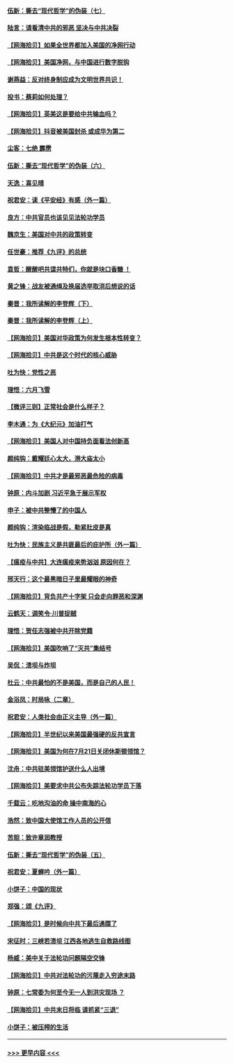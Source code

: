 #### [伍新：撕去“现代哲学”的伪装（七）](../pages/nsc993/n12315846.md?t=08090002) 
#### [陆言：请看清中共的邪恶 坚决与中共决裂](../pages/nsc993/n12315784.md?t=08090002) 
#### [【网海拾贝】如果全世界都加入美国的净网行动](../pages/nsc993/n12315588.md?t=08090002) 
#### [【网海拾贝】美国净网，与中国进行数字脱钩](../pages/nsc993/n12312813.md?t=08090002) 
#### [谢燕益：反对终身制应成为文明世界共识！](../pages/nsc993/n12310465.md?t=08090002) 
#### [投书：蔡莉如何处理？](../pages/nsc993/n12310224.md?t=08090002) 
#### [【网海拾贝】英美这是要给中共输血吗？](../pages/nsc993/n12307646.md?t=08090002) 
#### [【网海拾贝】抖音被美国封杀 或成华为第二](../pages/nsc993/n12305277.md?t=08090002) 
#### [尘客：七绝 霹雳](../pages/nsc993/n12304053.md?t=08090002) 
#### [伍新：撕去“现代哲学”的伪装（六）](../pages/nsc993/n12303243.md?t=08090002) 
#### [天逸：喜见晴](../pages/nsc993/n12303226.md?t=08090002) 
#### [祝君安：读《平安经》有感（外一篇）](../pages/nsc993/n12303170.md?t=08090002) 
#### [良方：中共官员也该见见法轮功学员](../pages/nsc993/n12302985.md?t=08090002) 
#### [魏京生：美国对中共的政策转变](../pages/nsc993/n12302929.md?t=08090002) 
#### [任世豪：推荐《九评》的总统](../pages/nsc993/n12302838.md?t=08090002) 
#### [袁哲：醒醒吧共谍共特们，你就是块口香糖 ！](../pages/nsc993/n12302678.md?t=08090002) 
#### [黄之锋：战友被通缉及换届选举取消后想说的话](../pages/nsc993/n12302681.md?t=08090002) 
#### [秦晋：我所读解的李登辉（下）](../pages/nsc993/n12302171.md?t=08090002) 
#### [秦晋：我所读解的李登辉（上）](../pages/nsc993/n12301979.md?t=08090002) 
#### [【网海拾贝】美国对华政策为何发生根本性转变？](../pages/nsc993/n12302091.md?t=08090002) 
#### [【网海拾贝】中共是这个时代的核心威胁](../pages/nsc993/n12300541.md?t=08090002) 
#### [吐为快：党性之恶](../pages/nsc993/n12300263.md?t=08090002) 
#### [理悟：六月飞雪](../pages/nsc993/n12300243.md?t=08090002) 
#### [【微评三则】正常社会是什么样子？](../pages/nsc993/n12300228.md?t=08090002) 
#### [李木通：为《大纪元》加油打气](../pages/nsc993/n12280363.md?t=08090002) 
#### [【网海拾贝】美国人对中国持负面看法创新高](../pages/nsc993/n12298720.md?t=08090002) 
#### [颜纯钩：戴耀廷心太大，港大庙太小](../pages/nsc993/n12297682.md?t=08090002) 
#### [【网海拾贝】中共才是最邪恶最危险的病毒](../pages/nsc993/n12296470.md?t=08090002) 
#### [钟原：内斗加剧 习近平急于展示军权](../pages/nsc993/n12292544.md?t=08090002) 
#### [申子：被中共整懵了的中国人](../pages/nsc993/n12291389.md?t=08090002) 
#### [颜纯钩：渲染临战是假，勒紧肚皮是真](../pages/nsc993/n12290945.md?t=08090002) 
#### [吐为快：民族主义是共匪最后的庇护所（外一篇）](../pages/nsc993/n12290887.md?t=08090002) 
#### [【瘟疫与中共】大连瘟疫来势汹汹 原因何在？](../pages/nsc993/n12287474.md?t=08090002) 
#### [邢天行：这个最黑暗日子里最耀眼的神奇](../pages/nsc993/n12289882.md?t=08090002) 
#### [【网海拾贝】背负共产十字架 只会走向罪恶和深渊](../pages/nsc993/n12288290.md?t=08090002) 
#### [云鹤天：调笑令·川普捉贼](../pages/nsc993/n12285672.md?t=08090002) 
#### [理悟：贺任志强被中共开除党籍](../pages/nsc993/n12285597.md?t=08090002) 
#### [【网海拾贝】美国吹响了“灭共”集结号](../pages/nsc993/n12284522.md?t=08090002) 
#### [吴侃：溃坝与炸坝](../pages/nsc993/n12283593.md?t=08090002) 
#### [杜云：中共最怕的不是美国，而是自己的人民！](../pages/nsc993/n12282935.md?t=08090002) 
#### [金浴凤：时局咏（二章）](../pages/nsc993/n12282923.md?t=08090002) 
#### [祝君安：人类社会由正义主导（外一篇）](../pages/nsc993/n12282809.md?t=08090002) 
#### [【网海拾贝】半世纪以来美国最强硬的反共宣言](../pages/nsc993/n12282656.md?t=08090002) 
#### [【网海拾贝】美国为何在7月21日关闭休斯顿领馆？](../pages/nsc993/n12279731.md?t=08090002) 
#### [沈舟：中共驻美领馆护送什么人出境](../pages/nsc993/n12278949.md?t=08090002) 
#### [【网海拾贝】美要求中共公布失踪法轮功学员下落](../pages/nsc993/n12277656.md?t=08090002) 
#### [千载云：吃地沟油的命 操中南海的心](../pages/nsc993/n12277533.md?t=08090002) 
#### [浩然：致中国大使馆工作人员的公开信](../pages/nsc993/n12277436.md?t=08090002) 
#### [苦胆：致许章润教授](../pages/nsc993/n12274876.md?t=08090002) 
#### [伍新：撕去“现代哲学”的伪装（五）](../pages/nsc993/n12274833.md?t=08090002) 
#### [祝君安：夏蝉吟（外一篇）](../pages/nsc993/n12274794.md?t=08090002) 
#### [小饼子：中国的现状](../pages/nsc993/n12274774.md?t=08090002) 
#### [郑强：颂《九评》](../pages/nsc993/n12274570.md?t=08090002) 
#### [【网海拾贝】是时候向中共下最后通牒了](../pages/nsc993/n12274156.md?t=08090002) 
#### [宋征时：三峡若溃坝 江西各地逃生自救路线图](../pages/nsc993/n12274031.md?t=08090002) 
#### [杨威：美中关于法轮功问题隔空交锋](../pages/nsc993/n12273317.md?t=08090002) 
#### [【网海拾贝】中共对法轮功的污蔑走入穷途末路](../pages/nsc993/n12272307.md?t=08090002) 
#### [钟原：七常委为何至今无一人到洪灾现场 ？](../pages/nsc993/n12270614.md?t=08090002) 
#### [【网海拾贝】中共末日将临 请抓紧“三退”](../pages/nsc993/n12269476.md?t=08090002) 
#### [小饼子：被压榨的生活](../pages/nsc993/n12268533.md?t=08090002) 

----
#### [ >>> 更早内容 <<< ](../indexes/nsc993-earlier.md)
